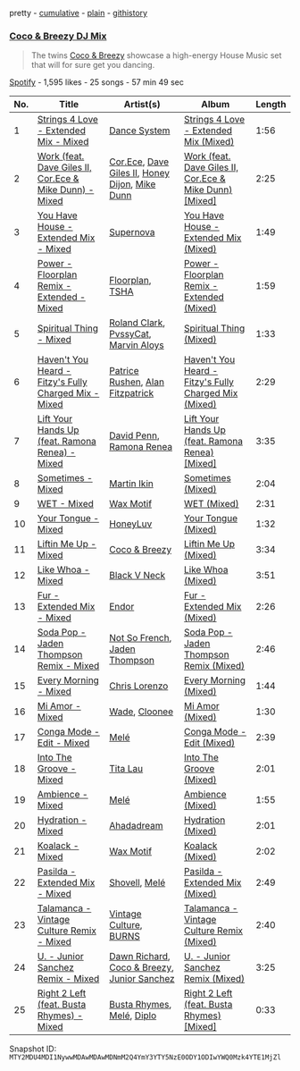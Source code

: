 pretty - [cumulative](/playlists/cumulative/37i9dQZF1DWZbLKYSaVqSx.md) - [plain](/playlists/plain/37i9dQZF1DWZbLKYSaVqSx) - [githistory](https://github.githistory.xyz/mackorone/spotify-playlist-archive/blob/main/playlists/plain/37i9dQZF1DWZbLKYSaVqSx)

### [Coco & Breezy DJ Mix](https://open.spotify.com/playlist/37i9dQZF1DWZbLKYSaVqSx)

> The twins <a href=“spotify:artist:0Adbm5kzcPUxFybf9fhjgG”>Coco & Breezy</a> showcase a high\-energy House Music set that will for sure get you dancing.

[Spotify](https://open.spotify.com/user/spotify) - 1,595 likes - 25 songs - 57 min 49 sec

| No. | Title | Artist(s) | Album | Length |
|---|---|---|---|---|
| 1 | [Strings 4 Love \- Extended Mix \- Mixed](https://open.spotify.com/track/3WeDk3qsJOgNn9ZkZUFcwl) | [Dance System](https://open.spotify.com/artist/1ju2puXmReF61q0pjZX0oh) | [Strings 4 Love \- Extended Mix \(Mixed\)](https://open.spotify.com/album/4F5el2MepPnWCxgweSvgcR) | 1:56 |
| 2 | [Work \(feat\. Dave Giles II, Cor.Ece & Mike Dunn\) \- Mixed](https://open.spotify.com/track/6uM7lm6VQZREBsXVQktDeh) | [Cor.Ece](https://open.spotify.com/artist/7kBeFHrKwVJsFTP5wpRYEv), [Dave Giles II](https://open.spotify.com/artist/5tceE0eTO2p70lG8DTvehw), [Honey Dijon](https://open.spotify.com/artist/0XfQBWgzisaS9ltDV9bXAS), [Mike Dunn](https://open.spotify.com/artist/55UOywvWbUD9c6C3NSGdft) | [Work \(feat\. Dave Giles II, Cor.Ece & Mike Dunn\) \[Mixed\]](https://open.spotify.com/album/4VJJp037yk0iWb5UCnTYal) | 2:25 |
| 3 | [You Have House \- Extended Mix \- Mixed](https://open.spotify.com/track/69t7r2yQdmNyC9gUvhczGT) | [Supernova](https://open.spotify.com/artist/45prnyVzaIl2StUTCsAZYx) | [You Have House \- Extended Mix \(Mixed\)](https://open.spotify.com/album/0BzrfDHtQgtHtpqcipxkiV) | 1:49 |
| 4 | [Power \- Floorplan Remix \- Extended \- Mixed](https://open.spotify.com/track/706hG2zEGavbuZNTiaubu4) | [Floorplan](https://open.spotify.com/artist/0RBnTX5xoVa1bDYt9Qbies), [TSHA](https://open.spotify.com/artist/2kLa7JZu4Ijdz1Gle2khZh) | [Power \- Floorplan Remix \- Extended \(Mixed\)](https://open.spotify.com/album/5Za9cjd6NnXBUkbfCoDeKs) | 1:59 |
| 5 | [Spiritual Thing \- Mixed](https://open.spotify.com/track/7vJTejvri9UCY686nMTa6J) | [Roland Clark](https://open.spotify.com/artist/4OGlp2UdUQGPJVbvJ82Cz5), [PvssyCat](https://open.spotify.com/artist/6ctlU7z2EqhgtXOYcHtEGC), [Marvin Aloys](https://open.spotify.com/artist/3CCJPt2Y7WxjlW8tswCu2q) | [Spiritual Thing \(Mixed\)](https://open.spotify.com/album/7z0xM3XE79aYd1EvAQ4eGa) | 1:33 |
| 6 | [Haven't You Heard \- Fitzy's Fully Charged Mix \- Mixed](https://open.spotify.com/track/0mOu6z5zBXxPbHMlROnDgi) | [Patrice Rushen](https://open.spotify.com/artist/1mNnxxnPfHQDOkFjnZmdkc), [Alan Fitzpatrick](https://open.spotify.com/artist/40JyDxGqtYSowWYT2jaive) | [Haven't You Heard \- Fitzy's Fully Charged Mix \(Mixed\)](https://open.spotify.com/album/6AAW6tgTLRtABm419t6OeL) | 2:29 |
| 7 | [Lift Your Hands Up \(feat\. Ramona Renea\) \- Mixed](https://open.spotify.com/track/1iZPVqEtDuybWnwGInXCFh) | [David Penn](https://open.spotify.com/artist/5kA0fIY29Fnfu4U2I2xvki), [Ramona Renea](https://open.spotify.com/artist/4rgCSBhGOFMm7d8HJsA4j3) | [Lift Your Hands Up \(feat\. Ramona Renea\) \[Mixed\]](https://open.spotify.com/album/44Rz29ULAGbq4PeIIJzTGD) | 3:35 |
| 8 | [Sometimes \- Mixed](https://open.spotify.com/track/1NGb2f9IVBtU8KWAHnNdaM) | [Martin Ikin](https://open.spotify.com/artist/7DhdJhd6DrxeJlUajwttd1) | [Sometimes \(Mixed\)](https://open.spotify.com/album/4xuNRdWXbxc2hmJMZLp3I4) | 2:04 |
| 9 | [WET \- Mixed](https://open.spotify.com/track/5APD9rtYok17ZQdnCyGNbE) | [Wax Motif](https://open.spotify.com/artist/7zm3aSdmGiOkTt0aZFSO8R) | [WET \(Mixed\)](https://open.spotify.com/album/1Ts40SVafixuyorO5901qM) | 2:31 |
| 10 | [Your Tongue \- Mixed](https://open.spotify.com/track/5dWOVT3cMVKp3xmHxWIotT) | [HoneyLuv](https://open.spotify.com/artist/1sl3gVNz3Nxd4poA8f76sl) | [Your Tongue \(Mixed\)](https://open.spotify.com/album/0qhSbmLSQQ4C7DgGhszD01) | 1:32 |
| 11 | [Liftin Me Up \- Mixed](https://open.spotify.com/track/3IuoMVdAjjYvvQqsIMxaUE) | [Coco & Breezy](https://open.spotify.com/artist/0Adbm5kzcPUxFybf9fhjgG) | [Liftin Me Up \(Mixed\)](https://open.spotify.com/album/0GPU70krmiBmiNHpMkWhQt) | 3:34 |
| 12 | [Like Whoa \- Mixed](https://open.spotify.com/track/6T1b8Xazbf0ENMo9qGrZeM) | [Black V Neck](https://open.spotify.com/artist/2l0xOjnrmYsxNoQ0QI3G5a) | [Like Whoa \(Mixed\)](https://open.spotify.com/album/0HAi8SkTBvyjT782P4C6Oa) | 3:51 |
| 13 | [Fur \- Extended Mix \- Mixed](https://open.spotify.com/track/1zR2mf0S02uYvnUQBaCafx) | [Endor](https://open.spotify.com/artist/6F3vLfyutkUhpM50G84eMt) | [Fur \- Extended Mix \(Mixed\)](https://open.spotify.com/album/1eMEfBy6GuqOBoJ6cswThe) | 2:26 |
| 14 | [Soda Pop \- Jaden Thompson Remix \- Mixed](https://open.spotify.com/track/5s2nfnaTUsHZziFNeNfzgS) | [Not So French](https://open.spotify.com/artist/0TkwAk5kUsLpz0txBUVIXJ), [Jaden Thompson](https://open.spotify.com/artist/0mdzsyApmam6OqNr4Z3vKQ) | [Soda Pop \- Jaden Thompson Remix \(Mixed\)](https://open.spotify.com/album/7dtw4zt8eFSHxXXnUDA9IA) | 2:46 |
| 15 | [Every Morning \- Mixed](https://open.spotify.com/track/5H4DG7zI4tQbRjV8Xxv8TG) | [Chris Lorenzo](https://open.spotify.com/artist/7tm9Tuc70geXOOyKhtZHIj) | [Every Morning \(Mixed\)](https://open.spotify.com/album/6L9UFwK54Quwm8go0n1flK) | 1:44 |
| 16 | [Mi Amor \- Mixed](https://open.spotify.com/track/36rGmOXDcoWU1dvqTK6kmT) | [Wade](https://open.spotify.com/artist/09iEIVQVBtTVjiuEdqqkIR), [Cloonee](https://open.spotify.com/artist/7MdlXmq2HViAJWo9cf30sR) | [Mi Amor \(Mixed\)](https://open.spotify.com/album/5rvN2dmotskJDuyxGpfpur) | 1:30 |
| 17 | [Conga Mode \- Edit \- Mixed](https://open.spotify.com/track/2v331Sd9lShMu1mI099Fim) | [Melé](https://open.spotify.com/artist/6EZO7Baz0SIFskWTO1GHqX) | [Conga Mode \- Edit \(Mixed\)](https://open.spotify.com/album/1tUHqIRQK80kanPL75cNOG) | 2:39 |
| 18 | [Into The Groove \- Mixed](https://open.spotify.com/track/1pqu8JyZMzT1zyVunPnGRy) | [Tita Lau](https://open.spotify.com/artist/5g93IJMEpfC68NUaeVjr4h) | [Into The Groove \(Mixed\)](https://open.spotify.com/album/5YAyo0un4y01v4CRwRVETf) | 2:01 |
| 19 | [Ambience \- Mixed](https://open.spotify.com/track/6sBTwuCwjbZC1hhrPqvg7I) | [Melé](https://open.spotify.com/artist/6EZO7Baz0SIFskWTO1GHqX) | [Ambience \(Mixed\)](https://open.spotify.com/album/3BadVfodsvUBneuffK6Xf9) | 1:55 |
| 20 | [Hydration \- Mixed](https://open.spotify.com/track/1foIMqt7ZypjLDfx6n4cDf) | [Ahadadream](https://open.spotify.com/artist/3SvsaUFZZNgVZYKrcFgzWW) | [Hydration \(Mixed\)](https://open.spotify.com/album/0PIUJDVYgJLQFpbPBJ0a9q) | 2:01 |
| 21 | [Koalack \- Mixed](https://open.spotify.com/track/2YEMxmVqQal3JJ8EcndQie) | [Wax Motif](https://open.spotify.com/artist/7zm3aSdmGiOkTt0aZFSO8R) | [Koalack \(Mixed\)](https://open.spotify.com/album/4hTcAhQE1VtkTMxW35TH87) | 2:02 |
| 22 | [Pasilda \- Extended Mix \- Mixed](https://open.spotify.com/track/3ctCBBJlXRZiRaGStMh5Vv) | [Shovell](https://open.spotify.com/artist/3H9aUontw9uSlcCDrKwJoE), [Melé](https://open.spotify.com/artist/6EZO7Baz0SIFskWTO1GHqX) | [Pasilda \- Extended Mix \(Mixed\)](https://open.spotify.com/album/5gJo42Qf7vwGt1zdejvQwd) | 2:49 |
| 23 | [Talamanca \- Vintage Culture Remix \- Mixed](https://open.spotify.com/track/2wzuVdQJueoNALXmqm2Nfa) | [Vintage Culture](https://open.spotify.com/artist/28uJnu5EsrGml2tBd7y8ts), [BURNS](https://open.spotify.com/artist/5eKqhPrKad0J9xGAtq3rW7) | [Talamanca \- Vintage Culture Remix \(Mixed\)](https://open.spotify.com/album/3ZvGkUpTcV5CF1LLNESCc7) | 2:40 |
| 24 | [U\. \- Junior Sanchez Remix \- Mixed](https://open.spotify.com/track/0UOcDbtanPese0WNxWEdRa) | [Dawn Richard](https://open.spotify.com/artist/6pSsE5y0uJMwYj83KrPyf9), [Coco & Breezy](https://open.spotify.com/artist/0Adbm5kzcPUxFybf9fhjgG), [Junior Sanchez](https://open.spotify.com/artist/31ZNfGVEEcI9CyicPVJQni) | [U\. \- Junior Sanchez Remix \(Mixed\)](https://open.spotify.com/album/7i6osdogLBzerOiTCVfbpC) | 3:25 |
| 25 | [Right 2 Left \(feat\. Busta Rhymes\) \- Mixed](https://open.spotify.com/track/5ub5UQAM3ZLHhMjtSAYKVw) | [Busta Rhymes](https://open.spotify.com/artist/1YfEcTuGvBQ8xSD1f53UnK), [Melé](https://open.spotify.com/artist/6EZO7Baz0SIFskWTO1GHqX), [Diplo](https://open.spotify.com/artist/5fMUXHkw8R8eOP2RNVYEZX) | [Right 2 Left \(feat\. Busta Rhymes\) \[Mixed\]](https://open.spotify.com/album/5BAgdBCWoZKim6lXO9EZbb) | 0:33 |

Snapshot ID: `MTY2MDU4MDI1NywwMDAwMDAwMDNmM2Q4YmY3YTY5NzE0ODY1ODIwYWQ0Mzk4YTE1MjZl`
